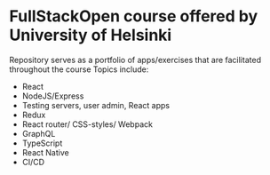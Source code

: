 # FullStackOpen course offered by University of Helsinki 
Repository serves as a portfolio of apps/exercises that are facilitated throughout the course 
Topics include: 
* React
* NodeJS/Express
* Testing servers, user admin, React apps
* Redux
* React router/ CSS-styles/ Webpack
* GraphQL
* TypeScript
* React Native
* CI/CD
